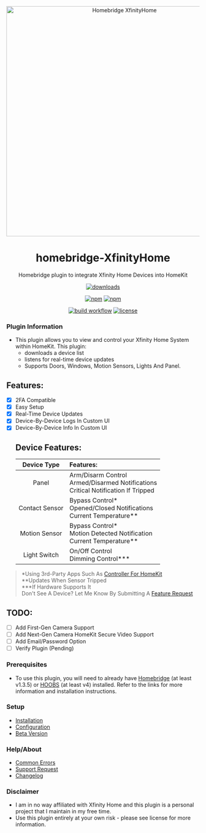 <p align="center">
 <a href="https://github.com/bloomkd46/homebridge-XfinityHome"><img alt="Homebridge XfinityHome" src="https://user-images.githubusercontent.com/75853497/164517422-300169c1-fb15-4742-a1ee-f524b9d10fe6.png" width="600px"></a>
</p>
<span align="center">

# homebridge-XfinityHome

Homebridge plugin to integrate Xfinity Home Devices into HomeKit
  

[![downloads](https://img.shields.io/npm/dt/homebridge-xfinityhome)](https://npmcharts.com/compare/homebridge-xfinityhome?log=true&interval=1&minimal=true)

[![npm](https://img.shields.io/npm/v/homebridge-xfinityhome/latest?label=latest)](https://www.npmjs.com/package/homebridge-xfinityhome)
[![npm](https://img.shields.io/npm/v/homebridge-xfinityhome/beta?label=beta)](https://github.com/bloomkd46/homebridge-XfinityHome/wiki/Beta-Version)  
 
[![build workflow](https://github.com/bloomkd46/homebridge-XfinityHome/actions/workflows/build.yml/badge.svg)](https://github.com/bloomkd46/homebridge-XfinityHome/actions/workflows/build.yml)
[![license](https://badgen.net/github/license/bloomkd46/homebridge-xfinityhome)](/LICENSE)


</span>

### Plugin Information

- This plugin allows you to view and control your Xfinity Home System within HomeKit. This plugin:
  - downloads a device list
  - listens for real-time device updates
  - Supports Doors, Windows, Motion Sensors, Lights And Panel.

## Features:
  - [x] 2FA Compatible
  - [x] Easy Setup
  - [x] Real-Time Device Updates
  - [x] Device-By-Device Logs In Custom UI
  - [x] Device-By-Device Info In Custom UI
      ## Device Features:
      |  Device Type   | Features:                                                                                  |
      | :------------: | :----------------------------------------------------------------------------------------- |
      |     Panel      | Arm/Disarm Control <br> Armed/Disarmed Notifications <br> Critical Notification If Tripped |
      | Contact Sensor | Bypass Control* <br> Opened/Closed Notifications <br> Current Temperature**                |
      | Motion Sensor  | Bypass Control* <br> Motion Detected Notification <br> Current Temperature**               |
      |  Light Switch  | On/Off Control <br> Dimming Control***                                                     |

> \*Using 3rd-Party Apps Such As [Controller For HomeKit](https://controllerforhomekit.com)<br>
> \*\*Updates When Sensor Tripped<br>
> \*\*\*If Hardware Supports It<br>
> Don't See A Device? Let Me Know By Submitting A [Feature Request](https://github.com/bloomkd46/homebridge-XfinityHome/issues/new/c)
## TODO:
  - [ ] Add First-Gen Camera Support
  - [ ] Add Next-Gen Camera HomeKit Secure Video Support
  - [ ] Add Email/Password Option
  - [ ] Verify Plugin (Pending)

### Prerequisites

- To use this plugin, you will need to already have [Homebridge](https://homebridge.io) (at least v1.3.5) or [HOOBS](https://hoobs.org) (at least v4) installed. Refer to the links for more information and installation instructions.


### Setup

- [Installation](https://github.com/bloomkd46/homebridge-XfinityHome/wiki/Installation)
- [Configuration](https://github.com/bloomkd46/homebridge-XfinityHome/wiki/Configuration)
- [Beta Version](https://github.com/bloomkd46/homebridge-XfinityHome/wiki/Beta-Version)

### Help/About

- [Common Errors](https://github.com/bloomkd46/homebridge-XfinityHome/wiki/Common-Errors)
- [Support Request](https://github.com/bloomkd46/homebridge-XfinityHome/issues/new/choose)
- [Changelog](/CHANGELOG.md)

### Disclaimer

- I am in no way affiliated with Xfinity Home and this plugin is a personal project that I maintain in my free time.
- Use this plugin entirely at your own risk - please see license for more information.
